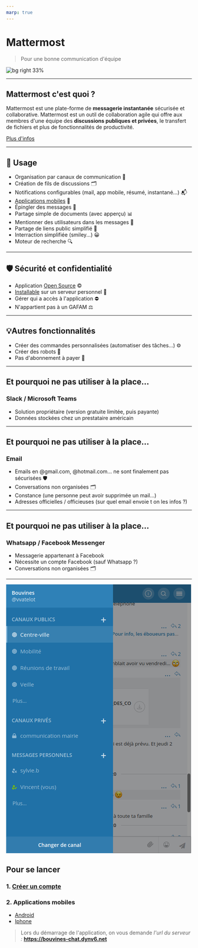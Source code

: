 ```yaml
---
marp: true
---
```


# Mattermost

> Pour une bonne communication d'équipe

![bg right 33%](https://lh3.googleusercontent.com/_EN_Sr_qNyWR55bSfh4QmEIbHmJN-FtQ4XtzXkx8yRLk162HTrrnkkPNb-M50UC5NSM=s180)

---

<!-- _class: invert -->

## Mattermost c'est quoi ?

Mattermost est une plate-forme de **messagerie instantanée** sécurisée et collaborative. Mattermost est un outil de collaboration agile qui offre aux membres d'une équipe des **discussions publiques et privées**, le transfert de fichiers et plus de fonctionnalités de productivité.

[Plus d'infos](https://framalibre.org/content/mattermost)

---

## 🤳️ Usage

- Organisation par canaux de communication 📣️
- Création de fils de discussions 🗂️
- Notifications configurables (mail, app mobile, résumé, instantané...) 📬️
- [Applications mobiles](https://mattermost.com/download/#mattermostApps) 📱️
- Épingler des messages 📌️
- Partage simple de documents (avec apperçu) 📊️
- Mentionner des utilisateurs dans les messages 👥️
- Partage de liens public simplifié 📎️
- Interraction simplifiée (smiley...) 😀️
- Moteur de recherche 🔍️

---

## 🛡️ Sécurité et confidentialité

- Application [Open Source](https://github.com/mattermost/mattermost-server) ©️
- [Installable](https://docs.mattermost.com/install/prod-docker.html) sur un serveur personnel 💽️
- Gérer qui a accès à l'application ⛔️
- N'appartient pas à un GAFAM ⚖️

---

## 💡️Autres fonctionnalités

- Créer des commandes personnalisées (automatiser des tâches...) ⚙️
- Créer des robots 🤖️
- Pas d'abonnement à payer 💸️

---

## Et pourquoi ne pas utiliser à la place...

### Slack / Microsoft Teams

- Solution propriétaire (version gratuite limitée, puis payante)
- Données stockées chez un prestataire américain

---

## Et pourquoi ne pas utiliser à la place...

### Email

- Emails en @gmail.com, @hotmail.com... ne sont finalement pas sécurisées 🛡️
- Conversations non organisées 🗂️
- Constance (une personne peut avoir supprimée un mail...)
- Adresses officielles / officieuses (sur quel email envoie t on les infos ?)

---

## Et pourquoi ne pas utiliser à la place...

### Whatsapp / Facebook Messenger

- Messagerie appartenant à Facebook
- Nécessite un compte Facebook (sauf Whatsapp ?)
- Conversations non organisées 🗂️

---

![bg right](./bg.png)

## Pour se lancer

### 1. [Créer un compte](https://bouvines-chat.ddns.net/signup_user_complete/?id=uzz8oisg6fr8jes6hdm7ufyt8y)

### 2. Applications mobiles

- [Android](https://play.google.com/store/apps/details?id=com.mattermost.rn)
- [Iphone](https://apps.apple.com/us/app/mattermost/id1257222717)

> Lors du démarrage de l'application, on vous demande _l'url du serveur :_ **https://bouvines-chat.dynv6.net**
